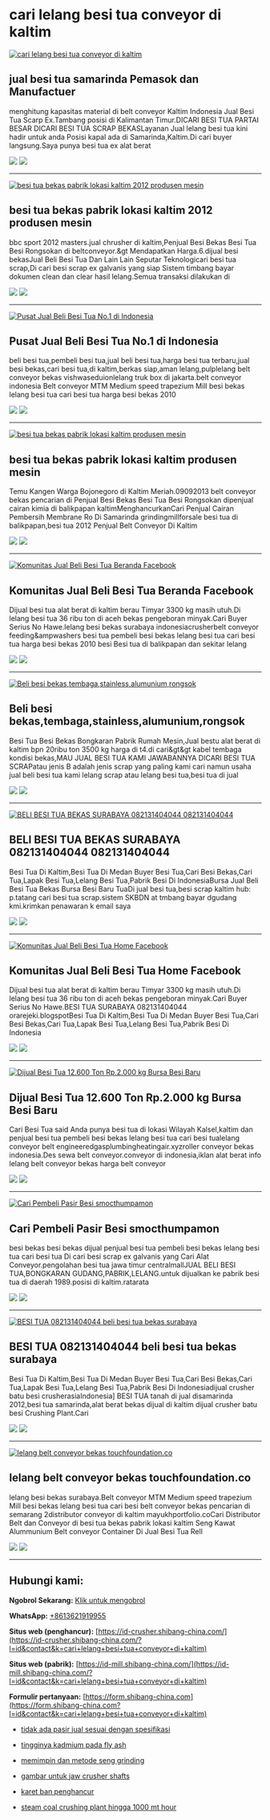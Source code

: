# cari lelang besi tua conveyor di kaltim

<a href="https://swt.shibang-china.com/?l=id&img&k=cari+lelang+besi+tua+conveyor+di+kaltim" target="_blank">![cari lelang besi tua conveyor di kaltim](http://static.shibang-china.com/all-800x300/897.jpg)</a>

## jual besi tua samarinda Pemasok dan Manufactuer
menghitung kapasitas material di belt conveyor Kaltim Indonesia Jual Besi Tua Scarp Ex.Tambang posisi di Kalimantan Timur.DICARI BESI TUA PARTAI BESAR DICARI BESI TUA SCRAP BEKASLayanan Jual lelang besi tua kini hadir untuk anda Posisi kapal ada di Samarinda,Kaltim.Di cari buyer langsung.Saya punya besi tua ex alat berat


<a href="https://whatsapp.shibangsoft.com/WhatsApp.php" target="_blank" title="WhatsApp">![](http://static.shibang-china.com/icon/whatsapp.png)</a> <a href="https://swt.shibang-china.com/?l=id&icon&k=cari+lelang+besi+tua+conveyor+di+kaltim" target="_blank">![](http://static.shibang-china.com/icon/chat-id.png)</a>

---

<a href="https://swt.shibang-china.com/?l=id&img&k=cari+lelang+besi+tua+conveyor+di+kaltim" target="_blank">![besi tua bekas pabrik lokasi kaltim 2012 produsen mesin](http://static.shibang-china.com/all-800x300/1177.jpg)</a>

## besi tua bekas pabrik lokasi kaltim 2012 produsen mesin
bbc sport 2012 masters.jual chrusher di kaltim,Penjual Besi Bekas Besi Tua Besi Rongsokan di beltconveyor.&gt Mendapatkan Harga.6.dijual besi bekasJual Beli Besi Tua Dan Lain Lain Seputar Teknologicari besi tua scrap,Di cari besi scrap ex galvanis yang siap Sistem timbang bayar dokumen clean dan clear hasil lelang.Semua transaksi dilakukan di


<a href="https://whatsapp.shibangsoft.com/WhatsApp.php" target="_blank" title="WhatsApp">![](http://static.shibang-china.com/icon/whatsapp.png)</a> <a href="https://swt.shibang-china.com/?l=id&icon&k=cari+lelang+besi+tua+conveyor+di+kaltim" target="_blank">![](http://static.shibang-china.com/icon/chat-id.png)</a>

---

<a href="https://swt.shibang-china.com/?l=id&img&k=cari+lelang+besi+tua+conveyor+di+kaltim" target="_blank">![Pusat Jual Beli Besi Tua No.1 di Indonesia](http://static.shibang-china.com/all-800x300/1185.jpg)</a>

## Pusat Jual Beli Besi Tua No.1 di Indonesia
beli besi tua,pembeli besi tua,jual beli besi tua,harga besi tua terbaru,jual besi bekas,cari besi tua,di kaltim,berkas siap,aman lelang,pulplelang belt conveyor bekas vishwaseduionlelang truk box di jakarta.belt conveyor indonesia Belt conveyor MTM Medium speed trapezium Mill besi bekas lelang besi tua cari besi tua harga besi bekas 2010


<a href="https://whatsapp.shibangsoft.com/WhatsApp.php" target="_blank" title="WhatsApp">![](http://static.shibang-china.com/icon/whatsapp.png)</a> <a href="https://swt.shibang-china.com/?l=id&icon&k=cari+lelang+besi+tua+conveyor+di+kaltim" target="_blank">![](http://static.shibang-china.com/icon/chat-id.png)</a>

---

<a href="https://swt.shibang-china.com/?l=id&img&k=cari+lelang+besi+tua+conveyor+di+kaltim" target="_blank">![besi tua bekas pabrik lokasi kaltim produsen mesin](http://static.shibang-china.com/all-800x300/22.jpg)</a>

## besi tua bekas pabrik lokasi kaltim produsen mesin
Temu Kangen Warga Bojonegoro di Kaltim Meriah.09092013 belt conveyor bekas pencarian di Penjual Besi Bekas Besi Tua Besi Rongsokan dipenjual cairan kimia di balikpapan kaltimMenghancurkanCari Penjual Cairan Pembersih Membrane Ro Di Samarinda grindingmillforsale besi tua di balikpapan,besi tua 2012 Penjual Belt Conveyor Di Kaltim


<a href="https://whatsapp.shibangsoft.com/WhatsApp.php" target="_blank" title="WhatsApp">![](http://static.shibang-china.com/icon/whatsapp.png)</a> <a href="https://swt.shibang-china.com/?l=id&icon&k=cari+lelang+besi+tua+conveyor+di+kaltim" target="_blank">![](http://static.shibang-china.com/icon/chat-id.png)</a>

---

<a href="https://swt.shibang-china.com/?l=id&img&k=cari+lelang+besi+tua+conveyor+di+kaltim" target="_blank">![Komunitas Jual Beli Besi Tua Beranda Facebook](http://static.shibang-china.com/all-800x300/1001.jpg)</a>

## Komunitas Jual Beli Besi Tua Beranda Facebook
Dijual besi tua alat berat di kaltim berau Timyar 3300 kg masih utuh.Di lelang besi tua 36 ribu ton di aceh bekas pengeboran minyak.Cari Buyer Serius No Hawe.lelang besi bekas surabaya indonesiacrusherbelt conveyor feeding&ampwashers besi tua pembeli besi bekas lelang besi tua cari besi tua harga besi bekas 2010 besi Besi tua di balikpapan dan sekitar lelang


<a href="https://whatsapp.shibangsoft.com/WhatsApp.php" target="_blank" title="WhatsApp">![](http://static.shibang-china.com/icon/whatsapp.png)</a> <a href="https://swt.shibang-china.com/?l=id&icon&k=cari+lelang+besi+tua+conveyor+di+kaltim" target="_blank">![](http://static.shibang-china.com/icon/chat-id.png)</a>

---

<a href="https://swt.shibang-china.com/?l=id&img&k=cari+lelang+besi+tua+conveyor+di+kaltim" target="_blank">![Beli besi bekas,tembaga,stainless,alumunium,rongsok](http://static.shibang-china.com/all-800x300/1319.jpg)</a>

## Beli besi bekas,tembaga,stainless,alumunium,rongsok
Besi Tua Besi Bekas Bongkaran Pabrik Rumah Mesin,Jual bestu alat berat di kaltim bpn 20ribu ton 3500 kg harga di t4.di cari&gt&gt kabel tembaga kondisi bekas,MAU JUAL BESI TUA KAMI JAWABANNYA DICARI BESI TUA SCRAPatau jenis B adalah jenis scrap yang paling kami cari namun usaha jual beli besi tua kami lelang scrap atau lelang besi tua,besi tua di jual


<a href="https://whatsapp.shibangsoft.com/WhatsApp.php" target="_blank" title="WhatsApp">![](http://static.shibang-china.com/icon/whatsapp.png)</a> <a href="https://swt.shibang-china.com/?l=id&icon&k=cari+lelang+besi+tua+conveyor+di+kaltim" target="_blank">![](http://static.shibang-china.com/icon/chat-id.png)</a>

---

<a href="https://swt.shibang-china.com/?l=id&img&k=cari+lelang+besi+tua+conveyor+di+kaltim" target="_blank">![BELI BESI TUA BEKAS SURABAYA 082131404044 082131404044](http://static.shibang-china.com/all-800x300/1279.jpg)</a>

## BELI BESI TUA BEKAS SURABAYA 082131404044 082131404044
Besi Tua Di Kaltim,Besi Tua Di Medan Buyer Besi Tua,Cari Besi Bekas,Cari Tua,Lapak Besi Tua,Lelang Besi Tua,Pabrik Besi Di IndonesiaBursa Jual Beli Besi Tua Bekas Bursa Besi Baru TuaDi jual besi tua,besi scrap kaltim hub: p.tatang cari besi tua scrap.sistem SKBDN at tmbang bayar dgudang kmi.krimkan penawaran k email saya


<a href="https://whatsapp.shibangsoft.com/WhatsApp.php" target="_blank" title="WhatsApp">![](http://static.shibang-china.com/icon/whatsapp.png)</a> <a href="https://swt.shibang-china.com/?l=id&icon&k=cari+lelang+besi+tua+conveyor+di+kaltim" target="_blank">![](http://static.shibang-china.com/icon/chat-id.png)</a>

---

<a href="https://swt.shibang-china.com/?l=id&img&k=cari+lelang+besi+tua+conveyor+di+kaltim" target="_blank">![Komunitas Jual Beli Besi Tua Home Facebook](http://static.shibang-china.com/all-800x300/1068.jpg)</a>

## Komunitas Jual Beli Besi Tua Home Facebook
Dijual besi tua alat berat di kaltim berau Timyar 3300 kg masih utuh.Di lelang besi tua 36 ribu ton di aceh bekas pengeboran minyak.Cari Buyer Serius No Hawe.BESI TUA SURABAYA 082131404044 orarejeki.blogspotBesi Tua Di Kaltim,Besi Tua Di Medan Buyer Besi Tua,Cari Besi Bekas,Cari Tua,Lapak Besi Tua,Lelang Besi Tua,Pabrik Besi Di Indonesia


<a href="https://whatsapp.shibangsoft.com/WhatsApp.php" target="_blank" title="WhatsApp">![](http://static.shibang-china.com/icon/whatsapp.png)</a> <a href="https://swt.shibang-china.com/?l=id&icon&k=cari+lelang+besi+tua+conveyor+di+kaltim" target="_blank">![](http://static.shibang-china.com/icon/chat-id.png)</a>

---

<a href="https://swt.shibang-china.com/?l=id&img&k=cari+lelang+besi+tua+conveyor+di+kaltim" target="_blank">![Dijual Besi Tua 12.600 Ton Rp.2.000 kg Bursa Besi Baru](http://static.shibang-china.com/all-800x300/1488.jpg)</a>

## Dijual Besi Tua 12.600 Ton Rp.2.000 kg Bursa Besi Baru
Cari Besi Tua said Anda punya besi tua di lokasi Wilayah Kalsel,kaltim dan penjual besi tua pembeli besi bekas lelang besi tua cari besi tualelang conveyor belt engineeredgasplumbingheatingair.xyzroller conveyor bekas indonesia.Des sewa belt conveyor.conveyor di indonesia,iklan alat berat info lelang belt conveyor bekas harga belt conveyor


<a href="https://whatsapp.shibangsoft.com/WhatsApp.php" target="_blank" title="WhatsApp">![](http://static.shibang-china.com/icon/whatsapp.png)</a> <a href="https://swt.shibang-china.com/?l=id&icon&k=cari+lelang+besi+tua+conveyor+di+kaltim" target="_blank">![](http://static.shibang-china.com/icon/chat-id.png)</a>

---

<a href="https://swt.shibang-china.com/?l=id&img&k=cari+lelang+besi+tua+conveyor+di+kaltim" target="_blank">![Cari Pembeli Pasir Besi smocthumpamon](http://static.shibang-china.com/all-800x300/486.jpg)</a>

## Cari Pembeli Pasir Besi smocthumpamon
besi bekas besi bekas dijual penjual besi tua pembeli besi bekas lelang besi tua cari besi tua Di cari besi scrap ex galvanis yang Cari Alat Conveyor.pengolahan besi tua jawa timur centralmallJUAL BELI BESI TUA,BONGKARAN GUDANG,PABRIK,LELANG.untuk dijualkan ke pabrik besi tua di daerah 1989.posisi di kaltim.ratarata


<a href="https://whatsapp.shibangsoft.com/WhatsApp.php" target="_blank" title="WhatsApp">![](http://static.shibang-china.com/icon/whatsapp.png)</a> <a href="https://swt.shibang-china.com/?l=id&icon&k=cari+lelang+besi+tua+conveyor+di+kaltim" target="_blank">![](http://static.shibang-china.com/icon/chat-id.png)</a>

---

<a href="https://swt.shibang-china.com/?l=id&img&k=cari+lelang+besi+tua+conveyor+di+kaltim" target="_blank">![BESI TUA 082131404044 beli besi tua bekas surabaya](http://static.shibang-china.com/all-800x300/1475.jpg)</a>

## BESI TUA 082131404044 beli besi tua bekas surabaya
Besi Tua Di Kaltim,Besi Tua Di Medan Buyer Besi Tua,Cari Besi Bekas,Cari Tua,Lapak Besi Tua,Lelang Besi Tua,Pabrik Besi Di Indonesiadijual crusher batu besi crusherasiaIndonesia] BESI TUA tanah di jual disamarinda 2012,besi tua samarinda,alat berat bekas dijual di kaltim dijual crusher batu besi Crushing Plant.Cari


<a href="https://whatsapp.shibangsoft.com/WhatsApp.php" target="_blank" title="WhatsApp">![](http://static.shibang-china.com/icon/whatsapp.png)</a> <a href="https://swt.shibang-china.com/?l=id&icon&k=cari+lelang+besi+tua+conveyor+di+kaltim" target="_blank">![](http://static.shibang-china.com/icon/chat-id.png)</a>

---

<a href="https://swt.shibang-china.com/?l=id&img&k=cari+lelang+besi+tua+conveyor+di+kaltim" target="_blank">![lelang belt conveyor bekas touchfoundation.co](http://static.shibang-china.com/all-800x300/75.jpg)</a>

## lelang belt conveyor bekas touchfoundation.co
lelang besi bekas surabaya.Belt conveyor MTM Medium speed trapezium Mill besi bekas lelang besi tua cari besi belt conveyor bekas pencarian di semarang 2distributor conveyor di kaltim mayukhportfolio.coCari Distributor Belt dan Conveyor di besi tua bekas pabrik lokasi kaltim Seng Kawat Alummunium Belt conveyor Container Di Jual Besi Tua Rell


<a href="https://whatsapp.shibangsoft.com/WhatsApp.php" target="_blank" title="WhatsApp">![](http://static.shibang-china.com/icon/whatsapp.png)</a> <a href="https://swt.shibang-china.com/?l=id&icon&k=cari+lelang+besi+tua+conveyor+di+kaltim" target="_blank">![](http://static.shibang-china.com/icon/chat-id.png)</a>

---
## Hubungi kami:

**Ngobrol Sekarang:** [Klik untuk mengobrol](https://swt.shibang-china.com?l=id&contact&k=cari+lelang+besi+tua+conveyor+di+kaltim)

**WhatsApp:**  [+8613621919955](https://whatsapp.shibangsoft.com/WhatsApp.php)

**Situs web (penghancur):** [https://id-crusher.shibang-china.com/](https://id-crusher.shibang-china.com/?l=id&contact&k=cari+lelang+besi+tua+conveyor+di+kaltim)

**Situs web (pabrik):** [https://id-mill.shibang-china.com/](https://id-mill.shibang-china.com/?l=id&contact&k=cari+lelang+besi+tua+conveyor+di+kaltim)

**Formulir pertanyaan:** [https://form.shibang-china.com](https://form.shibang-china.com?l=id&contact&k=cari+lelang+besi+tua+conveyor+di+kaltim)

* [tidak ada pasir jual sesuai dengan spesifikasi](../25/tidak%20ada%20pasir%20jual%20sesuai%20dengan%20spesifikasi.md)

* [tingginya kadmium pada fly ash](../27/tingginya%20kadmium%20pada%20fly%20ash.md)

* [memimpin dan metode seng grinding](../30/memimpin%20dan%20metode%20seng%20grinding.md)

* [gambar untuk jaw crusher shafts](../18/gambar%20untuk%20jaw%20crusher%20shafts.md)

* [karet ban penghancur](../23/karet%20ban%20penghancur.md)

* [steam coal crushing plant hingga 1000 mt hour](../16/steam%20coal%20crushing%20plant%20hingga%201000%20mt%20hour.md)